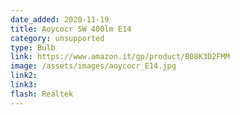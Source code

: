 ```yaml
---
date_added: 2020-11-19
title: Aoycocr 5W 400lm E14
category: unsupported
type: Bulb
link: https://www.amazon.it/gp/product/B08K3D2FMM
image: /assets/images/aoycocr_E14.jpg
link2: 
link3: 
flash: Realtek
---
```

